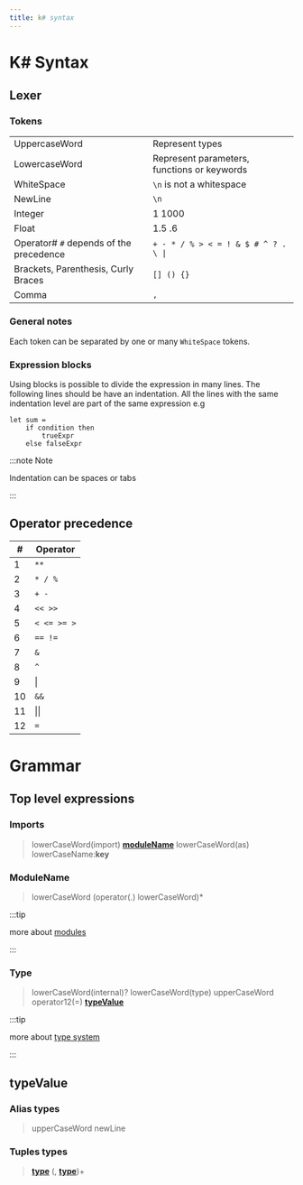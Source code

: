 ```yaml
---
title: k# syntax
---
```


# K# Syntax

## Lexer

### Tokens

|                                         |                                                      |
| --------------------------------------- | ---------------------------------------------------- |
| UppercaseWord                           | Represent types                                      |
| LowercaseWord                           | Represent parameters, functions or keywords          |
| WhiteSpace                              | `\n` is not a whitespace                             |
| NewLine                                 | `\n`                                                 |
| Integer                                 | 1 1000                                               |
| Float                                   | 1.5 .6                                               |
| Operator# `#` depends of the precedence | <code>+ - * / % > < = ! &  $ # ^ ? . \ &#124;</code> |
| Brackets, Parenthesis, Curly Braces     | `[] () {}`                                           |
| Comma                                   | `,`                                                  |

### General notes 

Each token can be separated by one or many `WhiteSpace` tokens. 

### Expression blocks

Using blocks is possible to divide the expression in many lines. The following lines should be have an indentation. All the lines with the same indentation level are part of the same expression e.g

```
let sum = 
    if condition then
        trueExpr
    else falseExpr
```

:::note Note 

Indentation can be spaces or tabs

:::

## Operator precedence

| #   | Operator     |
| --- | ------------ |
| 1   | `**`         |
| 2   | `* / %`      |
| 3   | `+ -`        |
| 4   | `<< >>`      |
| 5   | `< <= >= >`  |
| 6   | `== !=`      |
| 7   | `&`          |
| 8   | `^`          |
| 9   | &#124;       |
| 10  | `&&`         |
| 11  | &#124;&#124; |
| 12  | `=`          |

# Grammar

## Top level expressions

### Imports

> lowerCaseWord(import) [**moduleName**](#modulename) lowerCaseWord(as) lowerCaseName:**key** 

### ModuleName

> lowerCaseWord (operator(.) lowerCaseWord)*

:::tip

more about [modules](0005-modules.md)

:::

### Type

> lowerCaseWord(internal)? lowerCaseWord(type) upperCaseWord operator12(=) [**typeValue**](#typevalue)

:::tip

more about [type system](0001-typesystem.md)

:::

## typeValue

### Alias types

> upperCaseWord newLine

### Tuples types

> [**type**](#type) (, [**type**](#type))+
